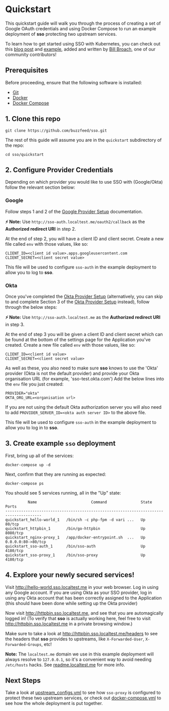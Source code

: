 # Quickstart

This quickstart guide will walk you through the process of creating a set of
Google OAuth credentials and using Docker Compose to run an example deployment
of **sso** protecting two upstream services.

To learn how to get started using SSO with Kubernetes, you can check out this [blog post](https://medium.com/@while1eq1/single-sign-on-for-internal-apps-in-kubernetes-using-google-oauth-sso-2386a34bc433) and [example](/quickstart/kubernetes), added and written by [Bill Broach](https://twitter.com/while1eq1), one of our community contributors! 


## Prerequisites

Before proceeding, ensure that the following software is installed:
- [Git](https://help.github.com/articles/set-up-git/#setting-up-git)
- [Docker](https://docs.docker.com/install/)
- [Docker Compose](https://docs.docker.com/compose/install/)


## 1. Clone this repo

    git clone https://github.com/buzzfeed/sso.git

The rest of this guide will assume you are in the `quickstart` subdirectory of
the repo:

    cd sso/quickstart

## 2. Configure Provider Credentials
Depending on which provider you would like to use SSO with (Google/Okta) follow the relevant
section below:

### Google

Follow steps 1 and 2 of the [Google Provider Setup](google_provider_setup.md)
documentation.

**⚡️ Note:** Use `http://sso-auth.localtest.me/oauth2/callback` as the
**Authorized redirect URI** in step 2.

At the end of step 2, you will have a client ID and client secret. Create a new
file called `env` with those values, like so:

    CLIENT_ID=<client id value>.apps.googleusercontent.com
    CLIENT_SECRET=<client secret value>

This file will be used to configure `sso-auth` in the example deployment to
allow you to log to **sso**.

### Okta

Once you've completed the [Okta Provider Setup](okta_provider_setup.md) (alternatively, you
can skip to and complete Section 3 of the [Okta Provider Setup](okta_provider_setup.md) instead),
follow through the below steps:

**⚡️ Note:** Use `http://sso-auth.localtest.me` as the
**Authorized redirect URI** in step 3.

At the end of step 3 you will be given a client ID and client secret which can be found at the bottom
of the settings page for the Application you've created.
Create a new file called `env` with those values, like so:

    CLIENT_ID=<client id value>
    CLIENT_SECRET=<client secret value>

As well as these, you also need to make sure **sso** knows to use the 'Okta' provider
(Okta is not the default provider) and provide your Okta organisation URL (for example, 'sso-test.okta.com')
Add the below lines into the `env` file you just created:

    PROVIDER="okta"
    OKTA_ORG_URL=<organisation url>

If you are not using the default Okta authorization server you will also need to add `PROVIDER_SERVER_ID=<okta auth server ID>`
to the above file.

This file will be used to configure `sso-auth` in the example deployment to
allow you to log in to **sso**.

## 3. Create example `sso` deployment

First, bring up all of the services:

    docker-compose up -d

Next, confirm that they are running as expected:

    docker-compose ps

You should see 5 services running, all in the "Up" state:

              Name                        Command               State         Ports
    --------------------------------------------------------------------------------------
    quickstart_hello-world_1   /bin/sh -c php-fpm -d vari ...   Up      80/tcp
    quickstart_httpbin_1       /bin/go-httpbin                  Up      8080/tcp
    quickstart_nginx-proxy_1   /app/docker-entrypoint.sh  ...   Up      0.0.0.0:80->80/tcp
    quickstart_sso-auth_1      /bin/sso-auth                    Up      4180/tcp
    quickstart_sso-proxy_1     /bin/sso-proxy                   Up      4180/tcp


## 4. Explore your newly secured services!

Visit http://hello-world.sso.localtest.me in your web browser.  Log in using
any Google account. If you are using Okta as your SSO provider, log in using
any Okta account that has been correctly assigned to the Application (this
should have been done while setting up the Okta provider)

Now visit http://httpbin.sso.localtest.me, and see that you are automagically
logged in!  (To verify that **sso** is actually working here, feel free to
visit http://httpbin.sso.localtest.me in a private browsing window.)

Make sure to take a look at http://httpbin.sso.localtest.me/headers to see the
headers that **sso** provides to upstreams, like `X-Forwarded-User`,
`X-Forwarded-Groups`, etc!

**Note:** The `localtest.me` domain we use in this example deployment will always
resolve to `127.0.0.1`, so it's a convenient way to avoid needing `/etc/hosts`
hacks.  See [readme.localtest.me](http://readme.localtest.me/) for more info.


## Next Steps

Take a look at [upstream_configs.yml](/quickstart/upstream_configs.yml) to see
how `sso-proxy` is configured to protect these two upstream services, or check
out [docker-compose.yml](/quickstart/docker-compose.yml) to see how the whole
deployment is put together.
